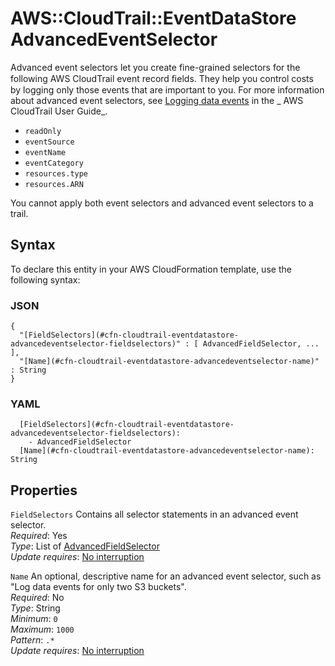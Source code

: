 # AWS::CloudTrail::EventDataStore AdvancedEventSelector<a name="aws-properties-cloudtrail-eventdatastore-advancedeventselector"></a>

Advanced event selectors let you create fine\-grained selectors for the following AWS CloudTrail event record ﬁelds\. They help you control costs by logging only those events that are important to you\. For more information about advanced event selectors, see [Logging data events](https://docs.aws.amazon.com/awscloudtrail/latest/userguide/logging-data-events-with-cloudtrail.html) in the _ AWS CloudTrail User Guide_\.

- `readOnly`
- `eventSource`
- `eventName`
- `eventCategory`
- `resources.type`
- `resources.ARN`

You cannot apply both event selectors and advanced event selectors to a trail\.

## Syntax<a name="aws-properties-cloudtrail-eventdatastore-advancedeventselector-syntax"></a>

To declare this entity in your AWS CloudFormation template, use the following syntax:

### JSON<a name="aws-properties-cloudtrail-eventdatastore-advancedeventselector-syntax.json"></a>

```
{
  "[FieldSelectors](#cfn-cloudtrail-eventdatastore-advancedeventselector-fieldselectors)" : [ AdvancedFieldSelector, ... ],
  "[Name](#cfn-cloudtrail-eventdatastore-advancedeventselector-name)" : String
}
```

### YAML<a name="aws-properties-cloudtrail-eventdatastore-advancedeventselector-syntax.yaml"></a>

```
  [FieldSelectors](#cfn-cloudtrail-eventdatastore-advancedeventselector-fieldselectors):
    - AdvancedFieldSelector
  [Name](#cfn-cloudtrail-eventdatastore-advancedeventselector-name): String
```

## Properties<a name="aws-properties-cloudtrail-eventdatastore-advancedeventselector-properties"></a>

`FieldSelectors` <a name="cfn-cloudtrail-eventdatastore-advancedeventselector-fieldselectors"></a>
Contains all selector statements in an advanced event selector\.  
_Required_: Yes  
_Type_: List of [AdvancedFieldSelector](aws-properties-cloudtrail-eventdatastore-advancedfieldselector.md)  
_Update requires_: [No interruption](https://docs.aws.amazon.com/AWSCloudFormation/latest/UserGuide/using-cfn-updating-stacks-update-behaviors.html#update-no-interrupt)

`Name` <a name="cfn-cloudtrail-eventdatastore-advancedeventselector-name"></a>
An optional, descriptive name for an advanced event selector, such as "Log data events for only two S3 buckets"\.  
_Required_: No  
_Type_: String  
_Minimum_: `0`  
_Maximum_: `1000`  
_Pattern_: `.*`  
_Update requires_: [No interruption](https://docs.aws.amazon.com/AWSCloudFormation/latest/UserGuide/using-cfn-updating-stacks-update-behaviors.html#update-no-interrupt)
